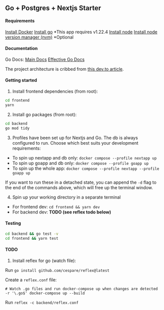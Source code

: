 ## Go + Postgres + Nextjs Starter

#### Requirements

[Install Docker](https://docs.docker.com/engine/install/)
[Install go](https://go.dev/doc/install) \*This app requires v1.22.4
[Install node](https://nodejs.org/en/download/prebuilt-installer/current)
[Install node version manager (nvm)](https://github.com/nvm-sh/nvm) *Optional

#### Documentation

Go Docs:
[Main Docs](https://go.dev/doc/)
[Effective Go Docs](https://go.dev/doc/effective_go)

The project architecture is cribbed from [this dev.to article](https://dev.to/francescoxx/go-typescript-full-stack-web-app-with-nextjs-postgresql-and-docker-42ln).

#### Getting started

1. Install frontend dependencies (from root):

```bash
cd frontend
yarn
```

2. Install go packages (from root):

```bash
cd backend
go mod tidy
```

3. Profiles have been set up for Nextjs and Go. The db is always configured to run. Choose which best suits your development requirements:

* To spin up nextapp and db only: `docker compose --profile nextapp up`
* To spin up goapp and db only: `docker compose --profile goapp up`
* To spin up the whole app: `docker compose --profile nextapp --profile goapp up`

If you want to run these in a detached state, you can append the `-d` flag to the end of the commands above, which will free up the terminal window.

4. Spin up your working directory in a separate terminal

* For frontend dev: `cd frontend && yarn dev`
* For backend dev: **TODO (see reflex todo below)**

#### Testing

```bash
cd backend && go test -v
cd frontend && yarn test
```

#### TODO

1. Install reflex for go (watch file):

Run `go install github.com/cespare/reflex@latest`

Create a `reflex.conf` file:
```
# Watch .go files and run docker-compose up when changes are detected
-r '\.go$' docker-compose up --build
```

Run `reflex -c backend/reflex.conf`
